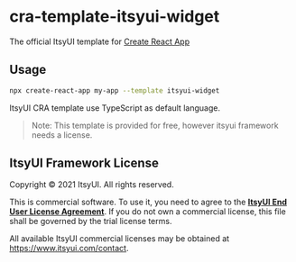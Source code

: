 # cra-template-itsyui-widget

The official ItsyUI template for [Create React App](https://github.com/facebook/create-react-app)

## Usage

```sh
npx create-react-app my-app --template itsyui-widget
```

ItsyUI CRA template use TypeScript as default language.

> Note: This template is provided for free, however itsyui framework needs a license.

## ItsyUI Framework License

Copyright © 2021 ItsyUI. All rights reserved.

This is commercial software. To use it, you need to agree to the [**ItsyUI End User License Agreement**](https://www.itsyui.com/terms). If you do not own a commercial license, this file shall be governed by the trial license terms.

All available ItsyUI commercial licenses may be obtained at https://www.itsyui.com/contact.